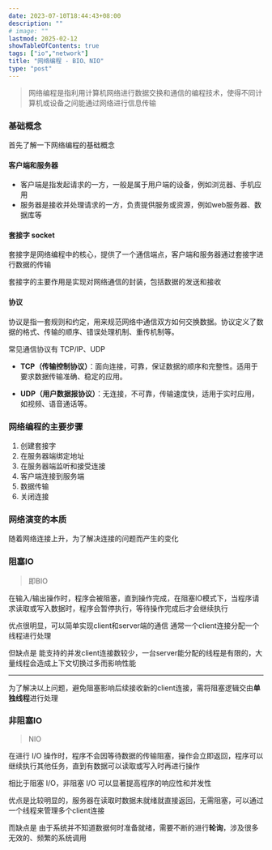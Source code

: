 ```yaml
---
date: 2023-07-10T18:44:43+08:00
description: ""
# image: ""
lastmod: 2025-02-12
showTableOfContents: true
tags: ["io","network"]
title: "网络编程 - BIO、NIO"
type: "post"
---
```


> 网络编程是指利用计算机网络进行数据交换和通信的编程技术，使得不同计算机或设备之间能通过网络进行信息传输



### 基础概念

首先了解一下网络编程的基础概念

#### 客户端和服务器

- 客户端是指发起请求的一方，一般是属于用户端的设备，例如浏览器、手机应用
- 服务器是接收并处理请求的一方，负责提供服务或资源，例如web服务器、数据库等

#### 套接字 socket

套接字是网络编程中的核心，提供了一个通信端点，客户端和服务器通过套接字进行数据的传输

套接字的主要作用是实现对网络通信的封装，包括数据的发送和接收



#### 协议

协议是指一套规则和约定，用来规范网络中通信双方如何交换数据。协议定义了数据的格式、传输的顺序、错误处理机制、重传机制等。

常见通信协议有 TCP/IP、UDP 

- **TCP（传输控制协议）**：面向连接，可靠，保证数据的顺序和完整性。适用于要求数据传输准确、稳定的应用。

- **UDP（用户数据报协议）**：无连接，不可靠，传输速度快，适用于实时应用，如视频、语音通话等。



### 网络编程的主要步骤

1. 创建套接字
2. 在服务器端绑定地址
3. 在服务器端监听和接受连接
4. 客户端连接到服务端
5. 数据传输
6. 关闭连接



### 网络演变的本质

随着网络连接上升，为了解决连接的问题而产生的变化



### 阻塞IO

> 即BIO

在输入/输出操作时，程序会被阻塞，直到操作完成，在阻塞IO模式下，当程序请求读取或写入数据时，程序会暂停执行，等待操作完成后才会继续执行

优点很明显，可以简单实现client和server端的通信 通常一个client连接分配一个线程进行处理

但缺点是 能支持的并发client连接数较少，一台server能分配的线程是有限的，大量线程会造成上下文切换过多而影响性能

---

为了解决以上问题，避免阻塞影响后续接收新的client连接，需将阻塞逻辑交由**单独线程**进行处理

### 非阻塞IO

> NIO

在进行 I/O 操作时，程序不会因等待数据的传输阻塞，操作会立即返回，程序可以继续执行其他任务，直到有数据可以读取或写入时再进行操作

相比于阻塞 I/O，非阻塞 I/O 可以显著提高程序的响应性和并发性

优点是比较明显的，服务器在读取时数据未就绪就直接返回，无需阻塞，可以通过一个线程来管理多个client连接

而缺点是 由于系统并不知道数据何时准备就绪，需要不断的进行**轮询**，涉及很多无效的、频繁的系统调用





